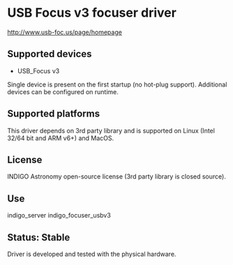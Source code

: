 # USB Focus v3 focuser driver

http://www.usb-foc.us/page/homepage

## Supported devices
* USB_Focus v3

Single device is present on the first startup (no hot-plug support). Additional devices can be configured on runtime.

## Supported platforms

This driver depends on 3rd party library and is supported on Linux (Intel 32/64 bit and ARM v6+) and MacOS.

## License

INDIGO Astronomy open-source license  (3rd party library is closed source).

## Use

indigo_server indigo_focuser_usbv3

## Status: Stable

Driver is developed and tested with the physical hardware.
